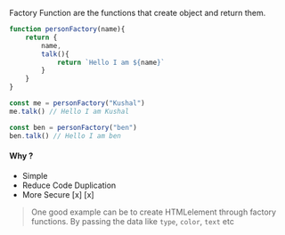 Factory Function are the functions that create object and return them.
```js
function personFactory(name){
	return {
		name,
		talk(){
			return `Hello I am ${name}`
		}	
	}
}

const me = personFactory("Kushal")
me.talk() // Hello I am Kushal

const ben = personFactory("ben")
ben.talk() // Hello I am ben

```

#### Why ?
- Simple 
- Reduce Code Duplication
- More Secure
[x]  [x]  
> One good example can be to create HTMLelement through factory functions. By passing the data like `type`, `color`, `text` etc

